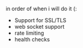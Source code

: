 in order of when i will do it (:

- Support for SSL/TLS
- web socket support
- rate limiting
- health checks